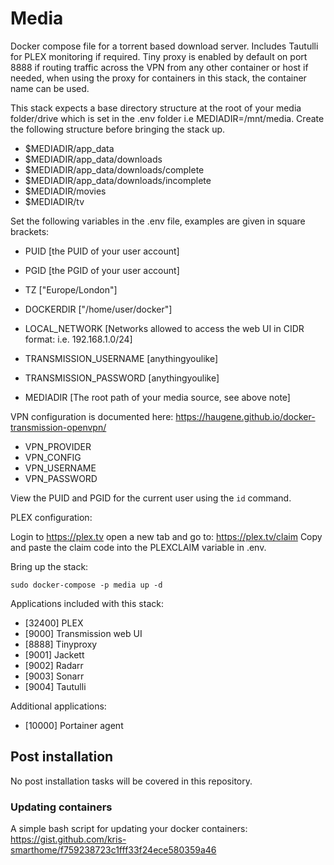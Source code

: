 # Media
Docker compose file for a torrent based download server. Includes Tautulli for PLEX monitoring if required. Tiny proxy is enabled by default on port 8888 if routing traffic across the VPN from any other container or host if needed, when using the proxy for containers in this stack, the container name can be used.

This stack expects a base directory structure at the root of your media folder/drive which is set in the .env folder i.e MEDIADIR=/mnt/media. Create the following structure before bringing the stack up.

- $MEDIADIR/app_data
- $MEDIADIR/app_data/downloads
- $MEDIADIR/app_data/downloads/complete
- $MEDIADIR/app_data/downloads/incomplete
- $MEDIADIR/movies
- $MEDIADIR/tv


Set the following variables in the .env file, examples are given in square brackets:
- PUID [the PUID of your user account] 
- PGID [the PGID of your user account] 
- TZ ["Europe/London"]
- DOCKERDIR ["/home/user/docker"]

- LOCAL_NETWORK [Networks allowed to access the web UI in CIDR format: i.e. 192.168.1.0/24]
- TRANSMISSION_USERNAME [anythingyoulike]
- TRANSMISSION_PASSWORD [anythingyoulike]
- MEDIADIR [The root path of your media source, see above note]

VPN configuration is documented here: https://haugene.github.io/docker-transmission-openvpn/
- VPN_PROVIDER
- VPN_CONFIG
- VPN_USERNAME
- VPN_PASSWORD

View the PUID and PGID for the current user using the ```id``` command.

PLEX configuration:

Login to https://plex.tv open a new tab and go to: https://plex.tv/claim 
Copy and paste the claim code into the PLEXCLAIM variable in .env.

Bring up the stack:
```
sudo docker-compose -p media up -d
```

Applications included with this stack:
- [32400] PLEX
- [9000]  Transmission web UI
- [8888]  Tinyproxy
- [9001]  Jackett
- [9002]  Radarr
- [9003]  Sonarr
- [9004]  Tautulli

Additional applications:
- [10000] Portainer agent

## Post installation
No post installation tasks will be covered in this repository.

### Updating containers
A simple bash script for updating your docker containers: https://gist.github.com/kris-smarthome/f759238723c1fff33f24ece580359a46
